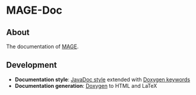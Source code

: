 # MAGE-Doc

## About
The documentation of [MAGE](https://github.com/matt77hias/MAGE).

## Development
* **Documentation style**: [JavaDoc style](http://www.stack.nl/~dimitri/doxygen/manual/docblocks.html) extended with [Doxygen keywords](https://www.stack.nl/~dimitri/doxygen/manual/commands.html)
* **Documentation generation**: [Doxygen](http://www.stack.nl/~dimitri/doxygen/index.html) to HTML and LaTeX
